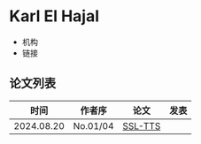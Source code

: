 # Karl El Hajal

- 机构
- 链接

## 论文列表

| 时间 | 作者序 | 论文 | 发表 |
|:-:|:-:|---|---|
| 2024.08.20 | No.01/04 | [SSL-TTS](../Models/E2E/2024.08.20_SSL-TTS.md) |